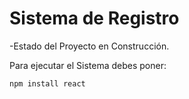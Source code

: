 <h1>Sistema de Registro</h1>

-Estado del Proyecto en Construcción.

Para ejecutar el Sistema debes poner:

```npm install react```
